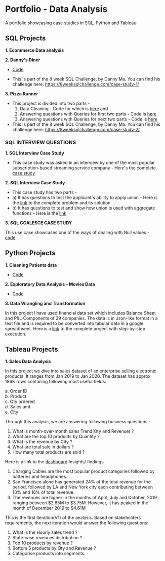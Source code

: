 # Portfolio - Data Analysis
A portfolio showcasing case studies in SQL, Python and Tableau

## SQL Projects
**1. Ecommerce Data analysis**


**2. Danny's Diner** 
* [Code](https://github.com/Mansi242401/Portfolio/blob/main/sql_queries_with_results1.md) <br>

* This is part of the 8 week SQL Challenge, by Danny Ma. You can find his challenge here: https://8weeksqlchallenge.com/case-study-1/

**3. Pizza Runner**
* This project is divided into two parts -<br>
  1. Data Cleaning - Code for which is [here](https://github.com/Mansi242401/Portfolio/blob/main/sql_queries_with_results2a.md) and <br>
  2. Answering questions with Queries for first two parts - Code is [here](https://github.com/Mansi242401/Portfolio/blob/main/sql_queries_with_results2b.md)
  3. Answering questions with Queries for next two parts - Code is [here](https://github.com/Mansi242401/Portfolio/blob/main/sql_queries_with_results2c.md)
* This is part of the 8 week SQL Challenge, by Danny Ma. You can find his challenge here: https://8weeksqlchallenge.com/case-study-2/


### SQL INTERVIEW QUESTIONS

**1. SQL Interview Case Study**
* This case study was asked in an interview by one of the most popular subscription-based streaming service company - Here's the complete [case study](https://github.com/Mansi242401/Portfolio/blob/main/sql_interview_case1.md)

**2. SQL Interview Case Study**
* This case study has two parts -
* a) It has questions to test the applicant's ability to apply union - Here is the [link](https://github.com/Mansi242401/Portfolio/blob/main/sql_interview_case2.md) to the complete problem and its solution
* b) It has questions to test and show how union is used with aggregate functions - Here is the [link](https://github.com/Mansi242401/Portfolio/blob/main/sql_interview_case_3.md)

**3. SQL COALESCE CASE STUDY**

This use case showcases one of the ways of dealing with Null values - [code](https://github.com/Mansi242401/Portfolio/blob/main/sql_intervieiw_case4.md)


## Python Projects

**1. Cleaning Patients data** 
* [Code](https://github.com/Mansi242401/Data_Wrangling/tree/main) <br>

**2. Exploratory Data Analysis - Movies Data**
* [Code](https://github.com/Mansi242401/EDA_movies) <br>

**3. Data Wrangling and Transformation** <br>

In this project I have used financial data set which includes Balance Sheet and P&L Components of 29 companies. The data is in Json-like format in a text file and is required to be converted into tabular data in a google spreadhseet. Here is a [link](https://github.com/Mansi242401/text_df_googlesheet/tree/main) to the complete project with step-by-step execution.

## Tableau Projects

**1. Sales Data Analysis** <br>

In this project we dive into sales dataset of an enterprise selling electronic products. It ranges from Jan 2019 to Jan 2020. The dataset has approx 186K rows contaning following most useful fields:

a. Order ID <br>
b. Product <br>
c. Qty ordered <br>
d. Sales amt <br>
e. City

Through this analysis, we are answering following business questions :
1. What is month-over-month sales Trend(Qty and Revenue) ?
2. What are the top 10 products by Quantity ?
3. What is the revenue by City ?
4. What are total sale in dollars ?
5. How many total products are sold ?

Here is a link to the [dashboard](https://public.tableau.com/app/profile/mansi.vermani7229/viz/SalesDataAnalysis_17005173571260/Dashboard1)
Insights/ findings
1. Charging Cables are the most popular product categories followed by batteries and headphones.
2. San Francisco alone has generated 24% of the total revenue for the period, followed by LA and New York city each contributing between 13% and 16% of total revenue.
3. The revenues are higher in the months of April, July and October, 2019 ranging between $2.65M to $3.75M. However, it has peaked in the month of December 2019 to $4.61M

This is the first iteration(V1) of the analysis. Based on stakeholders requirements, the next iteration would answer the following questions:
1. What is the Hourly sales trend ?
2. State-wise revenues distribution ?
3. Top 10 products by revenue ?
4. Bottom 5 products by Qty and Revenue ?
5. Categorise products into segments.

